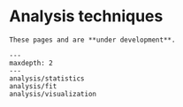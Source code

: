 # Analysis techniques

```{warning}
These pages and are **under development**.
```

```{toctree}
---
maxdepth: 2
---
analysis/statistics
analysis/fit
analysis/visualization
```
